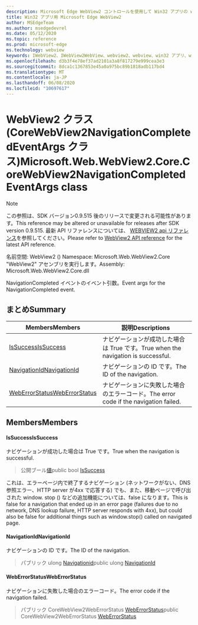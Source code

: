 ```yaml
---
description: Microsoft Edge WebView2 コントロールを使用して Win32 アプリの web コンテンツをホストする
title: Win32 アプリ用 Microsoft Edge WebView2
author: MSEdgeTeam
ms.author: msedgedevrel
ms.date: 05/12/2020
ms.topic: reference
ms.prod: microsoft-edge
ms.technology: webview
keywords: IWebView2、IWebView2WebView、webview2、webview、win32 アプリ、win32、edge、ICoreWebView2、ICoreWebView2Controller、browser control、edge html
ms.openlocfilehash: d3b3f4e78ef37ad2101a3a8f817279e999cea3e3
ms.sourcegitcommit: 8dca1c1367853e45a0a975bc89b1818adb117bd4
ms.translationtype: MT
ms.contentlocale: ja-JP
ms.lasthandoff: 06/08/2020
ms.locfileid: "10697617"
---
```

# <span data-ttu-id="59fd4-104">WebView2 クラス (CoreWebView2NavigationCompletedEventArgs クラス)</span><span class="sxs-lookup"><span data-stu-id="59fd4-104">Microsoft.Web.WebView2.Core.CoreWebView2NavigationCompletedEventArgs class</span></span> 

> [!NOTE]
> <span data-ttu-id="59fd4-105">この参照は、SDK バージョン0.9.515 後のリリースで変更される可能性があります。</span><span class="sxs-lookup"><span data-stu-id="59fd4-105">This reference may be altered or unavailable for releases after SDK version 0.9.515.</span></span> <span data-ttu-id="59fd4-106">最新 API リファレンスについては、 [WEBVIEW2 api リファレンス](../../../webview2-api-reference.md)を参照してください。</span><span class="sxs-lookup"><span data-stu-id="59fd4-106">Please refer to [WebView2 API reference](../../../webview2-api-reference.md) for the latest API reference.</span></span>

<span data-ttu-id="59fd4-107">名前空間: WebView2 () </span><span class="sxs-lookup"><span data-stu-id="59fd4-107">Namespace: Microsoft.Web.WebView2.Core</span></span>\
<span data-ttu-id="59fd4-108">"WebView2" アセンブリを実行します。</span><span class="sxs-lookup"><span data-stu-id="59fd4-108">Assembly: Microsoft.Web.WebView2.Core.dll</span></span>

<span data-ttu-id="59fd4-109">NavigationCompleted イベントのイベント引数。</span><span class="sxs-lookup"><span data-stu-id="59fd4-109">Event args for the NavigationCompleted event.</span></span>

## <span data-ttu-id="59fd4-110">まとめ</span><span class="sxs-lookup"><span data-stu-id="59fd4-110">Summary</span></span>

 <span data-ttu-id="59fd4-111">Members</span><span class="sxs-lookup"><span data-stu-id="59fd4-111">Members</span></span>                        | <span data-ttu-id="59fd4-112">説明</span><span class="sxs-lookup"><span data-stu-id="59fd4-112">Descriptions</span></span>
--------------------------------|---------------------------------------------
[<span data-ttu-id="59fd4-113">IsSuccess</span><span class="sxs-lookup"><span data-stu-id="59fd4-113">IsSuccess</span></span>](#issuccess) | <span data-ttu-id="59fd4-114">ナビゲーションが成功した場合は True です。</span><span class="sxs-lookup"><span data-stu-id="59fd4-114">True when the navigation is successful.</span></span>
[<span data-ttu-id="59fd4-115">NavigationId</span><span class="sxs-lookup"><span data-stu-id="59fd4-115">NavigationId</span></span>](#navigationid) | <span data-ttu-id="59fd4-116">ナビゲーションの ID です。</span><span class="sxs-lookup"><span data-stu-id="59fd4-116">The ID of the navigation.</span></span>
[<span data-ttu-id="59fd4-117">WebErrorStatus</span><span class="sxs-lookup"><span data-stu-id="59fd4-117">WebErrorStatus</span></span>](#weberrorstatus) | <span data-ttu-id="59fd4-118">ナビゲーションに失敗した場合のエラーコード。</span><span class="sxs-lookup"><span data-stu-id="59fd4-118">The error code if the navigation failed.</span></span>

## <span data-ttu-id="59fd4-119">Members</span><span class="sxs-lookup"><span data-stu-id="59fd4-119">Members</span></span>

#### <span data-ttu-id="59fd4-120">IsSuccess</span><span class="sxs-lookup"><span data-stu-id="59fd4-120">IsSuccess</span></span> 

<span data-ttu-id="59fd4-121">ナビゲーションが成功した場合は True です。</span><span class="sxs-lookup"><span data-stu-id="59fd4-121">True when the navigation is successful.</span></span>

> <span data-ttu-id="59fd4-122">公開ブール[値](#issuccess)</span><span class="sxs-lookup"><span data-stu-id="59fd4-122">public bool [IsSuccess](#issuccess)</span></span>

<span data-ttu-id="59fd4-123">これは、エラーページ内で終了するナビゲーション (ネットワークがない、DNS 参照エラー、HTTP server が4xx で応答する) でも、また、移動ページで呼び出された window. stop () などの追加機能については、false になります。</span><span class="sxs-lookup"><span data-stu-id="59fd4-123">This is false for a navigation that ended up in an error page (failures due to no network, DNS lookup failure, HTTP server responds with 4xx), but could also be false for additional things such as window.stop() called on navigated page.</span></span>

#### <span data-ttu-id="59fd4-124">NavigationId</span><span class="sxs-lookup"><span data-stu-id="59fd4-124">NavigationId</span></span> 

<span data-ttu-id="59fd4-125">ナビゲーションの ID です。</span><span class="sxs-lookup"><span data-stu-id="59fd4-125">The ID of the navigation.</span></span>

> <span data-ttu-id="59fd4-126">パブリック ulong [Navigationid](#navigationid)</span><span class="sxs-lookup"><span data-stu-id="59fd4-126">public ulong [NavigationId](#navigationid)</span></span>

#### <span data-ttu-id="59fd4-127">WebErrorStatus</span><span class="sxs-lookup"><span data-stu-id="59fd4-127">WebErrorStatus</span></span> 

<span data-ttu-id="59fd4-128">ナビゲーションに失敗した場合のエラーコード。</span><span class="sxs-lookup"><span data-stu-id="59fd4-128">The error code if the navigation failed.</span></span>

> <span data-ttu-id="59fd4-129">パブリック CoreWebView2WebErrorStatus [WebErrorStatus](#weberrorstatus)</span><span class="sxs-lookup"><span data-stu-id="59fd4-129">public CoreWebView2WebErrorStatus [WebErrorStatus](#weberrorstatus)</span></span>

